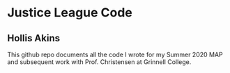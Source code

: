 # Justice League Code
## Hollis Akins

This github repo documents all the code I wrote for my Summer 2020 MAP and subsequent work with Prof. Christensen at Grinnell College.

